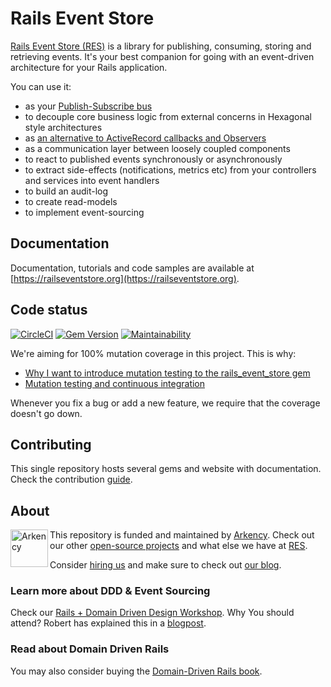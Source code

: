 # Rails Event Store

[Rails Event Store (RES)](https://railseventstore.org/) is a library for publishing, consuming, storing and retrieving events. It's your best companion for going with an event-driven architecture for your Rails application.

You can use it:

<ul>
<li>as your <a href="https://railseventstore.org/docs/pubsub/">Publish-Subscribe bus</a></li>
<li>to decouple core business logic from external concerns in Hexagonal style architectures</li>
<li>as <a href="https://blog.arkency.com/2016/05/domain-events-over-active-record-callbacks/">an alternative to ActiveRecord callbacks and Observers</a></li>
<li>as a communication layer between loosely coupled components</li>
<li>to react to published events synchronously or asynchronously</li>
<li>to extract side-effects (notifications, metrics etc) from your controllers and services into event handlers</li>
<li>to build an audit-log</li>
<li>to create read-models</li>
<li>to implement event-sourcing</li>
</ul>

## Documentation

Documentation, tutorials and code samples are available at [https://railseventstore.org](https://railseventstore.org).

## Code status

[![CircleCI](https://circleci.com/gh/RailsEventStore/rails_event_store.svg?style=shield)](https://circleci.com/gh/RailsEventStore/rails_event_store)
[![Gem Version](https://badge.fury.io/rb/rails_event_store.svg)](https://badge.fury.io/rb/rails_event_store)
[![Maintainability](https://api.codeclimate.com/v1/badges/2efd87b704b2636bd7ec/maintainability)](https://codeclimate.com/github/RailsEventStore/rails_event_store/maintainability)

We're aiming for 100% mutation coverage in this project. This is why:

* [Why I want to introduce mutation testing to the rails_event_store gem](https://blog.arkency.com/2015/04/why-i-want-to-introduce-mutation-testing-to-the-rails-event-store-gem/)
* [Mutation testing and continuous integration](https://blog.arkency.com/2015/05/mutation-testing-and-continuous-integration/)

Whenever you fix a bug or add a new feature, we require that the coverage doesn't go down.

## Contributing

This single repository hosts several gems and website with documentation. Check the contribution [guide](https://railseventstore.org/community/).

## About

<img src="https://arkency.com/images/arkency.png" alt="Arkency" width="60px" align="left" />

This repository is funded and maintained by [Arkency](https://arkency.com). Check out our other [open-source projects](https://github.com/arkency) and what else we have at [RES](https://github.com/RailsEventStore).

Consider [hiring us](https://arkency.com/hire-us) and make sure to check out [our blog](https://blog.arkency.com).

### Learn more about DDD & Event Sourcing

Check our [Rails + Domain Driven Design Workshop](https://blog.arkency.com/ddd-training/).
Why You should attend? Robert has explained this in a [blogpost](https://blog.arkency.com/2016/12/why-would-you-even-want-to-listen-about-ddd/).

### Read about Domain Driven Rails

You may also consider buying the [Domain-Driven Rails book](https://blog.arkency.com/domain-driven-rails/).
